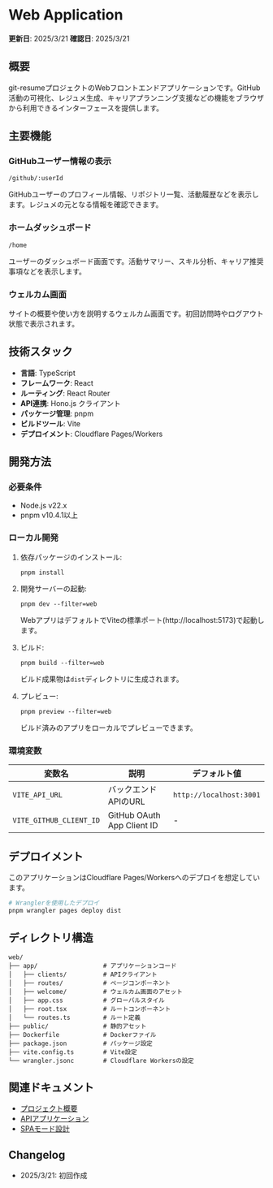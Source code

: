 # Web Application

**更新日**: 2025/3/21
**確認日**: 2025/3/21

## 概要

git-resumeプロジェクトのWebフロントエンドアプリケーションです。GitHub活動の可視化、レジュメ生成、キャリアプランニング支援などの機能をブラウザから利用できるインターフェースを提供します。

## 主要機能

### GitHubユーザー情報の表示

```
/github/:userId
```

GitHubユーザーのプロフィール情報、リポジトリ一覧、活動履歴などを表示します。レジュメの元となる情報を確認できます。

### ホームダッシュボード

```
/home
```

ユーザーのダッシュボード画面です。活動サマリー、スキル分析、キャリア推奨事項などを表示します。

### ウェルカム画面

サイトの概要や使い方を説明するウェルカム画面です。初回訪問時やログアウト状態で表示されます。

## 技術スタック

- **言語**: TypeScript
- **フレームワーク**: React
- **ルーティング**: React Router
- **API連携**: Hono.js クライアント
- **パッケージ管理**: pnpm
- **ビルドツール**: Vite
- **デプロイメント**: Cloudflare Pages/Workers

## 開発方法

### 必要条件

- Node.js v22.x
- pnpm v10.4.1以上

### ローカル開発

1. 依存パッケージのインストール:
   ```
   pnpm install
   ```

2. 開発サーバーの起動:
   ```
   pnpm dev --filter=web
   ```
   WebアプリはデフォルトでViteの標準ポート(http://localhost:5173)で起動します。

3. ビルド:
   ```
   pnpm build --filter=web
   ```
   ビルド成果物は`dist`ディレクトリに生成されます。

4. プレビュー:
   ```
   pnpm preview --filter=web
   ```
   ビルド済みのアプリをローカルでプレビューできます。

### 環境変数

| 変数名 | 説明 | デフォルト値 |
|--------|------|-------------|
| `VITE_API_URL` | バックエンドAPIのURL | `http://localhost:3001` |
| `VITE_GITHUB_CLIENT_ID` | GitHub OAuth App Client ID | - |

## デプロイメント

このアプリケーションはCloudflare Pages/Workersへのデプロイを想定しています。

```bash
# Wranglerを使用したデプロイ
pnpm wrangler pages deploy dist
```

## ディレクトリ構造

```
web/
├── app/                  # アプリケーションコード
│   ├── clients/          # APIクライアント
│   ├── routes/           # ページコンポーネント
│   ├── welcome/          # ウェルカム画面のアセット
│   ├── app.css           # グローバルスタイル
│   ├── root.tsx          # ルートコンポーネント
│   └── routes.ts         # ルート定義
├── public/               # 静的アセット
├── Dockerfile            # Dockerファイル
├── package.json          # パッケージ設定
├── vite.config.ts        # Vite設定
└── wrangler.jsonc        # Cloudflare Workersの設定
```

## 関連ドキュメント

- [プロジェクト概要](/docs/guide/project-overview.md)
- [APIアプリケーション](/apps/api/README.md)
- [SPAモード設計](/docs/ADR/001-spa-mode/README.md)

## Changelog

- 2025/3/21: 初回作成
